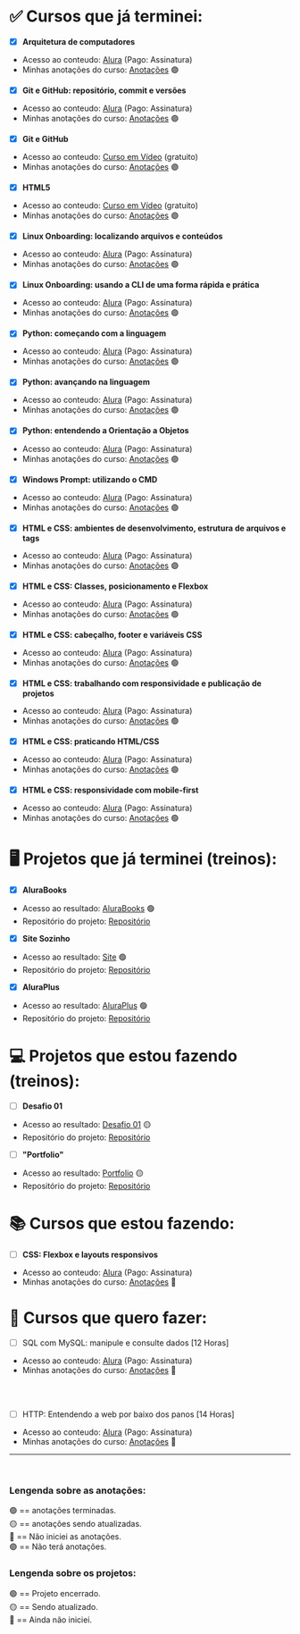 # :white_check_mark: Cursos que já terminei:

- [x] **Arquitetura de computadores**
  
* Acesso ao conteudo: [Alura](https://cursos.alura.com.br/course/arquitetura-computadores-funcionamento-programa) (Pago: Assinatura)
* Minhas anotações do curso: [Anotações](https://github.com/BrunoHeA/Estudos) 🟣
  
- [x] **Git e GitHub: repositório, commit e versões**
* Acesso ao conteudo: [Alura](https://cursos.alura.com.br/course/git-github-repositorio-commit-versoes) (Pago: Assinatura)
* Minhas anotações do curso: [Anotações](https://github.com/BrunoHeA/Estudos) 🟣
  
- [x] **Git e GitHub**
* Acesso ao conteudo: [Curso em Vídeo](https://www.cursoemvideo.com/curso/curso-de-git-e-github/) (gratuito)
* Minhas anotações do curso: [Anotações](https://github.com/BrunoHeA/Estudos) 🟣

- [x] **HTML5** 
* Acesso ao conteudo: [Curso em Vídeo](https://www.cursoemvideo.com/curso/html5/) (gratuito)
* Minhas anotações do curso: [Anotações](https://github.com/BrunoHeA/Estudos) 🟣
  
- [x] **Linux Onboarding: localizando arquivos e conteúdos** 
* Acesso ao conteudo: [Alura](https://cursos.alura.com.br/course/linux-onboarding-arquivos-conteudos) (Pago: Assinatura)
* Minhas anotações do curso: [Anotações](https://github.com/BrunoHeA/Estudos) 🟣
  
- [x] **Linux Onboarding: usando a CLI de uma forma rápida e prática**
* Acesso ao conteudo: [Alura](https://cursos.alura.com.br/course/linux-onboarding-utilizar-cli-forma-rapida-pratica) (Pago: Assinatura)
* Minhas anotações do curso: [Anotações](https://github.com/BrunoHeA/Estudos) 🟣

- [x] **Python: começando com a linguagem** 
* Acesso ao conteudo: [Alura](https://cursos.alura.com.br/course/python-introducao-a-linguagem) (Pago: Assinatura)
* Minhas anotações do curso: [Anotações](https://github.com/BrunoHeA/Estudos) 🟣
  
- [x] **Python: avançando na linguagem**
* Acesso ao conteudo: [Alura](https://cursos.alura.com.br/course/python-3-avancando-na-linguagem) (Pago: Assinatura)
* Minhas anotações do curso: [Anotações](https://github.com/BrunoHeA/Estudos) 🟣

- [x] **Python: entendendo a Orientação a Objetos**
* Acesso ao conteudo: [Alura](https://cursos.alura.com.br/course/python-3-intro-orientacao-objetos) (Pago: Assinatura)
* Minhas anotações do curso: [Anotações](https://github.com/BrunoHeA/Estudos) 🟣

- [x] **Windows Prompt: utilizando o CMD**
* Acesso ao conteudo: [Alura](https://cursos.alura.com.br/course/windows-prompt-utilizando-cmd) (Pago: Assinatura)
* Minhas anotações do curso: [Anotações](https://github.com/BrunoHeA/Estudos) 🟣

- [x] **HTML e CSS: ambientes de desenvolvimento, estrutura de arquivos e tags**
* Acesso ao conteudo: [Alura](https://cursos.alura.com.br/course/html-css-ambiente-arquivos-tags) (Pago: Assinatura)
* Minhas anotações do curso: [Anotações](https://github.com/BrunoHeA/Estudos) 🟣

- [x] **HTML e CSS: Classes, posicionamento e Flexbox**
* Acesso ao conteudo: [Alura](https://cursos.alura.com.br/course/html-css-classes-posicionamento-flexbox) (Pago: Assinatura)
* Minhas anotações do curso: [Anotações](https://github.com/BrunoHeA/Estudos/blob/main/Alura/HTML%20e%20CSS%20Classes%2C%20posicionamento%20e%20Flexbox/anotacoes.md) 🟢

- [x] **HTML e CSS: cabeçalho, footer e variáveis CSS**
* Acesso ao conteudo: [Alura](https://cursos.alura.com.br/course/html-css-cabecalho-footer-variaveis-css) (Pago: Assinatura)
* Minhas anotações do curso: [Anotações](https://github.com/BrunoHeA/Estudos/blob/main/Alura/HTML%20e%20CSS%20cabe%C3%A7alho%2C%20footer%20e%20vari%C3%A1veis%20CSS/anotacoes.md) 🟢

- [x] **HTML e CSS: trabalhando com responsividade e publicação de projetos**
* Acesso ao conteudo: [Alura](https://cursos.alura.com.br/course/html-css-responsividade-publicacao-projetos) (Pago: Assinatura)
* Minhas anotações do curso: [Anotações](https://github.com/BrunoHeA/Estudos/blob/main/Alura/HTML%20e%20CSS%20trabalhando%20com%20responsividade%20e%20publica%C3%A7%C3%A3o%20de%20projetos/anotacoes.md) 🟢

- [x] **HTML e CSS: praticando HTML/CSS**
* Acesso ao conteudo: [Alura](https://cursos.alura.com.br/course/html-css-praticando-html-css) (Pago: Assinatura)
* Minhas anotações do curso: [Anotações](https://github.com/BrunoHeA/Estudos/blob/main/Alura/HTML%20e%20CSS%20praticando%20HTML/anotacoes.md) 🟢

- [x] **HTML e CSS: responsividade com mobile-first**
* Acesso ao conteudo: [Alura](https://cursos.alura.com.br/course/html-css-responsividade-mobile-first) (Pago: Assinatura)
* Minhas anotações do curso: [Anotações](https://github.com/BrunoHeA/Estudos/blob/main/Alura/HTML%20e%20CSS%20responsividade%20com%20mobile-first/anotacoes.md) 🟢

# 🖥️ Projetos que já terminei (treinos):

- [x] **AluraBooks**
* Acesso ao resultado: [AluraBooks](https://projeto-alurabooks-pink.vercel.app/#) 🟢
* Repositório do projeto: [Repositório](https://github.com/BrunoHeA/projeto-alurabooks)

- [x] **Site Sozinho**
* Acesso ao resultado: [Site](https://projeto-solo-three.vercel.app) 🟢
* Repositório do projeto: [Repositório](https://github.com/BrunoHeA/Projeto-Solo)

- [x] **AluraPlus**
* Acesso ao resultado: [AluraPlus](https://projeto-html-e-css-01.vercel.app) 🟢
* Repositório do projeto: [Repositório](https://github.com/BrunoHeA/Projeto-HTML-e-CSS-01)

# 💻 Projetos que estou fazendo (treinos):

- [ ] **Desafio 01**
* Acesso ao resultado: [Desafio 01](https://desafio01-chi.vercel.app) 🟡
* Repositório do projeto: [Repositório](https://github.com/BrunoHeA/Desafio01)

- [ ] **"Portfolio"**
* Acesso ao resultado: [Portfolio](https://html-e-css-alura.vercel.app/index.html) 🟡
* Repositório do projeto: [Repositório](https://github.com/BrunoHeA/HTML-e-CSS-Alura)
  
# 📚 Cursos que estou fazendo:

- [ ] **CSS: Flexbox e layouts responsivos**
* Acesso ao conteudo: [Alura](https://cursos.alura.com.br/course/css-flexbox-layouts-responsivos) (Pago: Assinatura)
* Minhas anotações do curso: [Anotações]() 🔴

# 📅 Cursos que quero fazer:

- [ ] SQL com MySQL: manipule e consulte dados [12 Horas]
* Acesso ao conteudo: [Alura](https://cursos.alura.com.br/course/mysql-manipule-dados-com-sql?preRequirementFrom=pentest-explorando-vulnerabilidades-aplicacoes-web) (Pago: Assinatura)
* Minhas anotações do curso: [Anotações](https://github.com/BrunoHeA/Estudos) 🔴
<br>
<br>

- [ ] HTTP: Entendendo a web por baixo dos panos [14 Horas]
* Acesso ao conteudo: [Alura](https://cursos.alura.com.br/course/http-fundamentos?preRequirementFrom=pentest-explorando-vulnerabilidades-aplicacoes-web) (Pago: Assinatura)
* Minhas anotações do curso: [Anotações](https://github.com/BrunoHeA/Estudos) 🔴

---
<br>

### **Lengenda sobre as anotações:**<br>

🟢 == anotações terminadas.<br>
🟡 == anotações sendo atualizadas.<br>
🔴 == Não iniciei as anotações.<br>
🟣 == Não terá anotações. <br>

### **Lengenda sobre os projetos:**<br>

🟢 == Projeto encerrado.<br>
🟡 == Sendo atualizado.<br>
🔴 == Ainda não iniciei.<br>